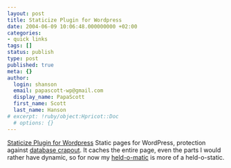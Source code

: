 ```yaml
---
layout: post
title: Staticize Plugin for Wordpress
date: 2004-06-09 10:06:48.000000000 +02:00
categories:
- quick links
tags: []
status: publish
type: post
published: true
meta: {}
author:
  login: shanson
  email: papascott-wp@gmail.com
  display_name: PapaScott
  first_name: Scott
  last_name: Hanson
# excerpt: !ruby/object:Hpricot::Doc
  # options: {}
---
```

<p><a href="http://www.cowpimp.com/archives/2004/06/08/staticize-plugin-for-wordpress/">Staticize Plugin for Wordpress</a> Static pages for WordPress, protection against <a href="http://www.papascott.de/archives/2004/05/15/what-wordpress-does-wrong/">database crapout</a>. It caches the entire page, even the parts I would rather have dynamic, so for now my <a href="http://www.papascott.de/archives/2004/06/05/held-o-matic/">held-o-matic</a> is more of a held-o-static.</p>
